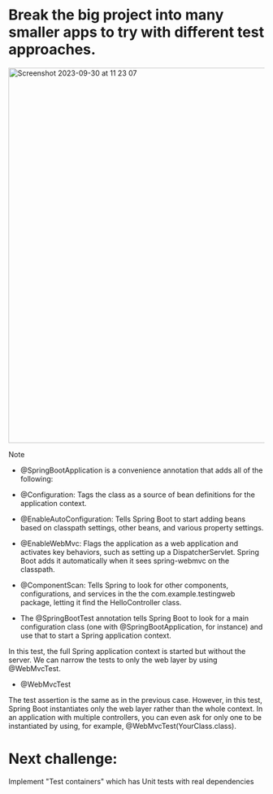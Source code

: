 
# Break the big project into many smaller apps to try with different test approaches.

<img width="738" alt="Screenshot 2023-09-30 at 11 23 07" src="https://github.com/lebronjamesuit/sub-spring-test-project/assets/11584601/b481273f-d9fe-4c0f-b62f-5f5115bf5878">

Note

  - @SpringBootApplication  is a convenience annotation that adds all of the following:

  - @Configuration: Tags the class as a source of bean definitions for the application context.

  - @EnableAutoConfiguration: Tells Spring Boot to start adding beans based on classpath settings, other beans, and various property settings.

  - @EnableWebMvc: Flags the application as a web application and activates key behaviors, such as setting up a DispatcherServlet. Spring Boot adds it automatically when it sees spring-webmvc on the classpath.

  - @ComponentScan: Tells Spring to look for other components, configurations, and services in the the com.example.testingweb package, letting it find the HelloController class.

  - The @SpringBootTest annotation tells Spring Boot to look for a main configuration class (one with @SpringBootApplication, for instance) and use that to start a Spring application context.


In this test, the full Spring application context is started but without the server. We can narrow the tests to only the web layer by using @WebMvcTest.

  - @WebMvcTest

The test assertion is the same as in the previous case. However, in this test, Spring Boot instantiates only the web layer rather than the whole context. In an application with multiple controllers, you can even ask for only one to be instantiated by using, for example, @WebMvcTest(YourClass.class).

# Next challenge:

Implement "Test containers" which has Unit tests with real dependencies
